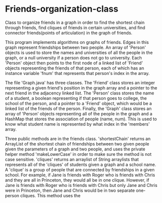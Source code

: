 # Friends-organization-class
Class to organize friends in a graph in order to find the shortest chain through friends, find cliques of friends in certain universities, and find connector friends(points of articulation) in the graph of friends.

This program implements algorithms on graphs of friends. Edges in this graph represent friendships between two people. An array of 'Person' objects is used to store the names and universities of all the people in the graph, or a null university if a person does not go to university. Each 'Person' object then points to the first node of a linked list of 'Friend' objects representing the friends of that person, each of which has an instance variable 'fnum' that represents that person's index in the array.

The file 'Graph.java' has three classes. The 'Friend' class stores an integer representing a given friend's position in the graph array and a pointer to the next friend in the adjacency linked list. The 'Person' class stores the name of a student, a boolean representing if that person goes to college, the school of the person, and a pointer to a 'Friend' object, which would be a linked list of the friends of the person. Finally, the 'Graph' class stores an array of 'Person' objects representing all of the people in the graph and a HashMap that stores the association of people (name, num). This is used to know what student name is represented by what index in the 'members' array.

Three public methods are in the friends class. 'shortestChain' returns an ArrayList of the shortest chain of friendships between two given people given the parameters of a graph and two people, and uses the private helper method 'makeLowerCase' in order to make sure the method is not case sensitive. 'cliques' returns an arraylist of String arraylists that represents all of the 'cliques' of students given a graph and a school name. A 'clique' is a group of people that are connected by friendships in a given school. For example, if Jane is friends with Roger who is friends with Chris and they are all in Princeton, they would all be in one clique. However, if Jane is friends with Roger who is friends with Chris but only Jane and Chris were in Princeton, then Jane and Chris would be in two separate one-person cliques. This method uses the
